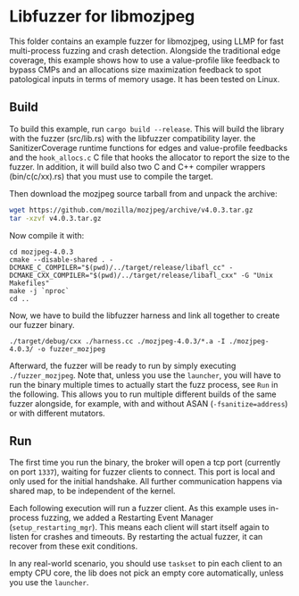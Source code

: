 # Libfuzzer for libmozjpeg

This folder contains an example fuzzer for libmozjpeg, using LLMP for fast multi-process fuzzing and crash detection.
Alongside the traditional edge coverage, this example shows how to use a value-profile like feedback to bypass CMPs and an allocations size maximization feedback to spot patological inputs in terms of memory usage.
It has been tested on Linux.

## Build

To build this example, run `cargo build --release`.
This will build the library with the fuzzer (src/lib.rs) with the libfuzzer compatibility layer. the SanitizerCoverage runtime functions for edges and value-profile feedbacks and the `hook_allocs.c` C file that hooks the allocator to report the size to the fuzzer.
In addition, it will build also two C and C++ compiler wrappers (bin/c(c/xx).rs) that you must use to compile the target.

Then download the mozjpeg source tarball from  and unpack the archive:
```bash
wget https://github.com/mozilla/mozjpeg/archive/v4.0.3.tar.gz
tar -xzvf v4.0.3.tar.gz
```

Now compile it with:

```
cd mozjpeg-4.0.3
cmake --disable-shared . -DCMAKE_C_COMPILER="$(pwd)/../target/release/libafl_cc" -DCMAKE_CXX_COMPILER="$(pwd)/../target/release/libafl_cxx" -G "Unix Makefiles"
make -j `nproc`
cd ..
```

Now, we have to build the libfuzzer harness and link all together to create our fuzzer binary.

```
./target/debug/cxx ./harness.cc ./mozjpeg-4.0.3/*.a -I ./mozjpeg-4.0.3/ -o fuzzer_mozjpeg
```

Afterward, the fuzzer will be ready to run by simply executing `./fuzzer_mozjpeg`.
Note that, unless you use the `launcher`, you will have to run the binary multiple times to actually start the fuzz process, see `Run` in the following.
This allows you to run multiple different builds of the same fuzzer alongside, for example, with and without ASAN (`-fsanitize=address`) or with different mutators.

## Run

The first time you run the binary, the broker will open a tcp port (currently on port `1337`), waiting for fuzzer clients to connect. This port is local and only used for the initial handshake. All further communication happens via shared map, to be independent of the kernel.

Each following execution will run a fuzzer client.
As this example uses in-process fuzzing, we added a Restarting Event Manager (`setup_restarting_mgr`).
This means each client will start itself again to listen for crashes and timeouts.
By restarting the actual fuzzer, it can recover from these exit conditions.

In any real-world scenario, you should use `taskset` to pin each client to an empty CPU core, the lib does not pick an empty core automatically, unless you use the `launcher`.
